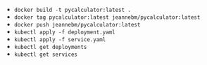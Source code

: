 * ```docker build -t pycalculator:latest .```
* ```docker tag pycalculator:latest jeannebm/pycalculator:latest```
* ```docker push jeannebm/pycalculator:latest```
* ```kubectl apply -f deployment.yaml```
* ```kubectl apply -f service.yaml```
* ```kubectl get deployments```
* ```kubectl get services```
